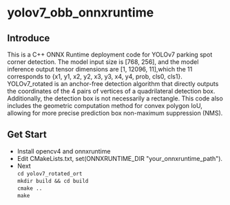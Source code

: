 # yolov7_obb_onnxruntime
## Introduce
This is a C++ ONNX Runtime deployment code for YOLOv7 parking spot corner detection. The model input size is [768, 256], and the model inference output tensor dimensions are [1, 12096, 11],which the 11 corresponds to {x1, y1, x2, y2, x3, y3, x4, y4, prob, cls0, cls1}. YOLOv7_rotated is an anchor-free detection algorithm that directly outputs the coordinates of the 4 pairs of vertices of a quadrilateral detection box. Additionally, the detection box is not necessarily a rectangle. This code also includes the geometric computation method for convex polygon IoU, allowing for more precise prediction box non-maximum suppression (NMS).

## Get Start
* Install  opencv4 and onnxruntime
* Edit CMakeLists.txt, set(ONNXRUNTIME_DIR "your_onnxruntime_path").
* Next <br>`cd yolov7_rotated_ort` <br>`mkdir build && cd build` <br>`cmake ..`<br>`make`
